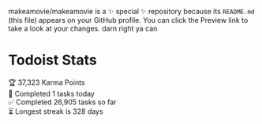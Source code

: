 makeamovie/makeamovie is a ✨ special ✨ repository because its `README.md` (this file) appears on your GitHub profile.
You can click the Preview link to take a look at your changes. darn right ya can

# Todoist Stats

<!-- TODO-IST:START -->
🏆  37,323 Karma Points           
🌸  Completed 1 tasks today           
✅  Completed 26,905 tasks so far           
⏳  Longest streak is 328 days
<!-- TODO-IST:END -->